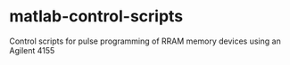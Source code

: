 # matlab-control-scripts

Control scripts for pulse programming of RRAM memory devices using an Agilent 4155